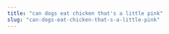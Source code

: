 ```yaml
---
title: "can dogs eat chicken that's a little pink"
slug: "can-dogs-eat-chicken-that-s-a-little-pink"
---
```



